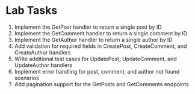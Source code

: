 # Lab Tasks

1. Implement the GetPost handler to return a single post by ID
2. Implement the GetComment handler to return a single comment by ID
3. Implement the GetAuthor handler to return a single author by ID
4. Add validation for required fields in CreatePost, CreateComment, and CreateAuthor handlers
5. Write additional test cases for UpdatePost, UpdateComment, and UpdateAuthor handlers
6. Implement error handling for post, comment, and author not found scenarios
7. Add pagination support for the GetPosts and GetComments endpoints
